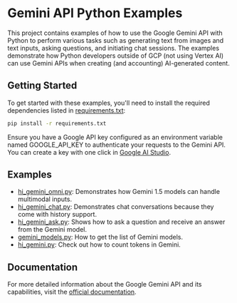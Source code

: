# Gemini API Python Examples

This project contains examples of how to use the Google Gemini API with Python to perform various tasks such as generating text from images and text inputs, asking questions, and initiating chat sessions. The examples demonstrate how Python developers outside of GCP (not using Vertex AI) can use Gemini APIs when creating (and accounting) AI-generated content.

## Getting Started

To get started with these examples, you'll need to install the required dependencies listed in [requirements.txt](./requirements.txt):

```sh
pip install -r requirements.txt
```

Ensure you have a Google API key configured as an environment variable named GOOGLE_API_KEY to authenticate your requests to the Gemini API. You can create a key with one click in [Google AI Studio](https://aistudio.google.com/app/apikey).


## Examples

- [hi_gemini_omni.py](./hi_gemini_omni.py): Demonstrates how Gemini 1.5 models can handle multimodal inputs.
- [hi_gemini_chat.py](./hi_gemini_chat.py): Demonstrates chat conversations because they come with history support.
- [hi_gemini_ask.py](./hi_gemini_ask.py): Shows how to ask a question and receive an answer from the Gemini model.
- [gemini_models.py](./gemini_models.py): How to get the list of Gemini models.
- [hi_gemini.py](./hi_gemini.py): Check out how to count tokens in Gemini.

## Documentation

For more detailed information about the Google Gemini API and its capabilities, visit the [official documentation](https://ai.google.dev/gemini-api/docs/get-started/tutorial?lang=python).
